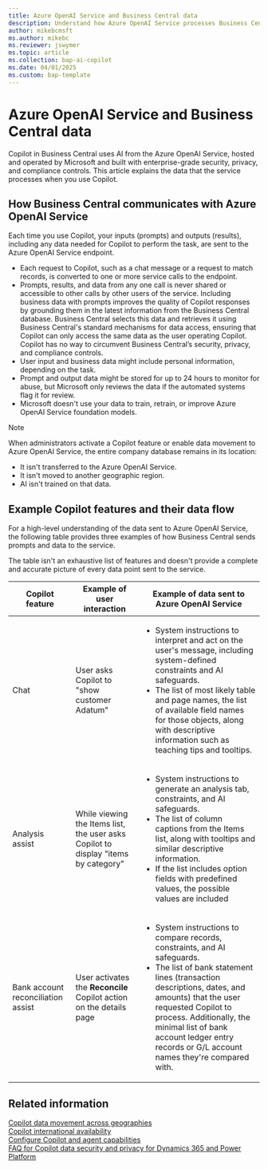 ```yaml
---
title: Azure OpenAI Service and Business Central data
description: Understand how Azure OpenAI Service processes Business Central data when using Copilot. Learn security, privacy, and compliance aspects.
author: mikebcmsft
ms.author: mikebc
ms.reviewer: jswymer
ms.topic: article
ms.collection: bap-ai-copilot
ms.date: 04/01/2025
ms.custom: bap-template 
---
```

# Azure OpenAI Service and Business Central data 

Copilot in Business Central uses AI from the Azure OpenAI Service, hosted and operated by Microsoft and built with enterprise-grade security, privacy, and compliance controls. This article explains the data that the service processes when you use Copilot.

## How Business Central communicates with Azure OpenAI Service

Each time you use Copilot, your inputs (prompts) and outputs (results), including any data needed for Copilot to perform the task, are sent to the Azure OpenAI Service endpoint.

- Each request to Copilot, such as a chat message or a request to match records, is converted to one or more service calls to the endpoint.
- Prompts, results, and data from any one call is never shared or accessible to other calls by other users of the service. Including business data with prompts improves the quality of Copilot responses by grounding them in the latest information from the Business Central database. Business Central selects this data and retrieves it using Business Central's standard mechanisms for data access, ensuring that Copilot can only access the same data as the user operating Copilot. Copilot has no way to circumvent Business Central’s security, privacy, and compliance controls.  
- User input and business data might include personal information, depending on the task.
- Prompt and output data might be stored for up to 24 hours to monitor for abuse, but Microsoft only reviews the data if the automated systems flag it for review.
- Microsoft doesn't use your data to train, retrain, or improve Azure OpenAI Service foundation models.

> [!NOTE]
> When administrators activate a Copilot feature or enable data movement to Azure OpenAI Service, the entire company database remains in its location:
>
> - It isn't transferred to the Azure OpenAI Service.
> - It isn't moved to another geographic region.
> - AI isn't trained on that data.  

## Example Copilot features and their data flow

For a high-level understanding of the data sent to Azure OpenAI Service, the following table provides three examples of how Business Central sends prompts and data to the service.

The table isn't an exhaustive list of features and doesn't provide a complete and accurate picture of every data point sent to the service.

|Copilot feature|Example of user interaction|Example of data sent to Azure OpenAI Service|
|-|-|-|
|Chat|User asks Copilot to "show customer Adatum" |<ul><li>System instructions to interpret and act on the user's message, including system-defined constraints and AI safeguards.</li><li>The list of most likely table and page names, the list of available field names for those objects, along with descriptive information such as teaching tips and tooltips.</li></ul>| 
|Analysis assist|While viewing the Items list, the user asks Copilot to display "items by category" |<ul><li>System instructions to generate an analysis tab, constraints, and AI safeguards.</li><li>The list of column captions from the Items list, along with tooltips and similar descriptive information.</li><li>If the list includes option fields with predefined values, the possible values are included</li></ul>|
|Bank account reconciliation assist|User activates the **Reconcile** Copilot action on the details page |<ul><li>System instructions to compare records, constraints, and AI safeguards.</li><li>The list of bank statement lines (transaction descriptions, dates, and amounts) that the user requested Copilot to process. Additionally, the minimal list of bank account ledger entry records or G/L account names they're compared with.</li></ul>|

## Related information

[Copilot data movement across geographies](ai-copilot-data-movement.md)  
[Copilot international availability](https://aka.ms/bapcopilot-intl-report-external)  
[Configure Copilot and agent capabilities](enable-ai.md)  
[FAQ for Copilot data security and privacy for Dynamics 365 and Power Platform](/dynamics365/faqs-copilot-data-security-privacy?toc=/dynamics365/business-central/toc.json)  

